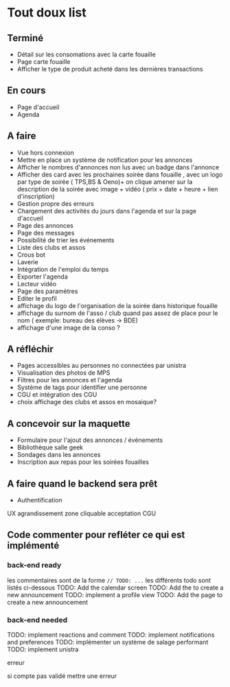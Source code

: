 # Tout doux list

## Terminé

- Détail sur les consomations avec la carte fouaille
- Page carte fouaille
- Afficher le type de produit acheté dans les dernières transactions

## En cours

- Page d'accueil
- Agenda

## A faire

- Vue hors connexion
- Mettre en place un système de notification pour les annonces
- Afficher le nombres d'annonces non lus avec un badge dans l'annonce
- Afficher des card avec les prochaines soirée dans fouaille , avec un logo par type de soirée ( TPS,BS & Oeno)+ on clique amener sur la description de la soirée avec image + vidéo ( prix + date + heure + lien d'inscription)
- Gestion propre des erreurs
- Chargement des activités du jours dans l'agenda et sur la page d'accueil
- Page des annonces
- Page des messages
- Possibilité de trier les événements
- Liste des clubs et assos
- Crous bot
- Laverie
- Intégration de l'emploi du temps
- Exporter l'agenda
- Lecteur vidéo
- Page des paramètres
- Editer le profil
- affichage du logo de l'organisation de la soirée dans historique fouaille
- affichage du surnom de l'asso / club quand pas assez de place pour le nom ( exemple: bureau des élèves -> BDE)
- affichage d'une image de la conso ?

## A réfléchir

- Pages accessibles au personnes no connectées par unistra
- Visualisation des photos de MPS
- Filtres pour les annonces et l'agenda
- Système de tags pour identifier une personne
- CGU et intégration des CGU
- choix affichage des clubs et assos en mosaique?

## A concevoir sur la maquette

- Formulaire pour l'ajout des annonces / événements
- Bibliothèque salle geek
- Sondages dans les annonces
- Inscription aux repas pour les soirées fouailles

## A faire quand le backend sera prêt

- Authentification

UX agrandissement zone cliquable acceptation CGU

## Code commenter pour refléter ce qui est implémenté

### back-end ready

les commentaires sont de la forme `// TODO: ...` les différents todo sont listés ci-dessous
TODO: Add the calendar screen
TODO: Add the to create a new announcement
TODO: implement a profile view
TODO: Add the page to create a new announcement

### back-end needed

TODO: implement reactions and comment
TODO: implement notifications and preferences
TODO: implémenter un système de salage performant
TODO: implement unistra

erreur

si compte pas validé mettre une erreur
